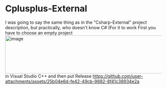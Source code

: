# Cplusplus-External
I was going to say the same thing as in the "Csharp-External" project description, but practically, who doesn't know C# (For it to work First you have to choose an empty project <img width="675" height="123" alt="image" src="https://github.com/user-attachments/assets/ce089a7c-38d5-4327-8241-e5ed2debb25a" /> in Visual Studio C++ and then put Release https://github.com/user-attachments/assets/25b04e6d-fe42-49cb-9882-8f41c38934e2a
